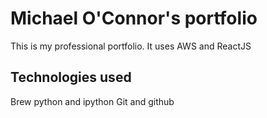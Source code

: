 # Michael O'Connor's portfolio

This is my professional portfolio. It uses AWS and ReactJS

## Technologies used

Brew
python and ipython
Git and github

